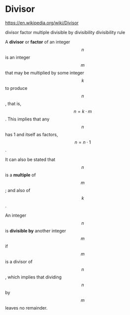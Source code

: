 # Divisor

https://en.wikipedia.org/wiki/Divisor

divisor
factor
multiple
divisible by
divisibility
divisibility rule




A **divisor** or **factor** of an integer $$n$$ is an integer $$m$$ that may be multiplied by some integer $$k$$ to produce $$n$$, that is, $$n = k\cdot m$$. This implies that any $$n$$ has 1 and itself as factors, $$n=n\cdot1$$.

It can also be stated that $$n$$ is a **multiple** of $$m$$; and also of $$k$$.

An integer $$n$$ is **divisible by** another integer $$m$$ if $$m$$ is a divisor of $$n$$, which implies that dividing $$n$$ by $$m$$ leaves no remainder.
